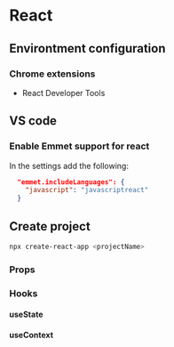 # React

## Environtment configuration

### Chrome extensions
* React Developer Tools

## VS code

### Enable Emmet support for react
In the settings add the following:

```json
  "emmet.includeLanguages": {
    "javascript": "javascriptreact"
  }
```

## Create project

```sh
npx create-react-app <projectName>
```

### Props

### Hooks

#### useState
#### useContext
